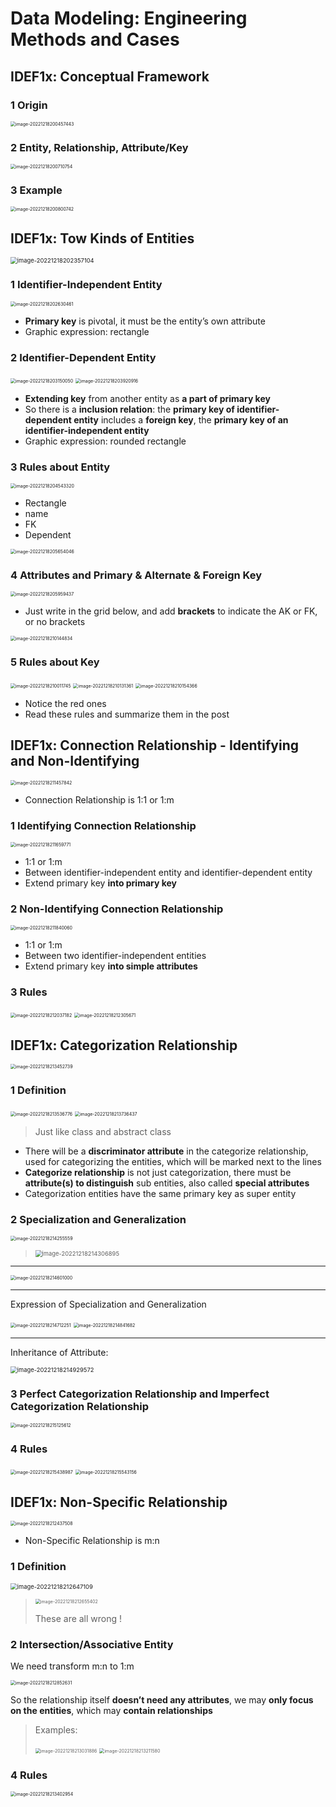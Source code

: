 # Data Modeling: Engineering Methods and Cases

## IDEF1x: Conceptual Framework

### 1 Origin

<img src="README.assets/image-20221218200457443.png" alt="image-20221218200457443" style="zoom:50%;" />

### 2 Entity, Relationship, Attribute/Key

<img src="README.assets/image-20221218200710754.png" alt="image-20221218200710754" style="zoom:50%;" />

### 3 Example

<img src="README.assets/image-20221218200800742.png" alt="image-20221218200800742" style="zoom:50%;" />

## IDEF1x: Tow Kinds of Entities

<img src="README.assets/image-20221218202357104.png" alt="image-20221218202357104" style="zoom:67%;" />

### 1 Identifier-Independent Entity

<img src="README.assets/image-20221218202630461.png" alt="image-20221218202630461" style="zoom:50%;" />

-   **Primary key** is pivotal, it must be the entity’s own attribute
-   Graphic expression: rectangle

### 2 Identifier-Dependent Entity

<img src="README.assets/image-20221218203150050.png" alt="image-20221218203150050" style="zoom:50%;" />

<img src="README.assets/image-20221218203920916.png" alt="image-20221218203920916" style="zoom:50%;" />

-   **Extending key** from another entity as **a part of primary key**
-   So there is a **inclusion relation**: the **primary key of identifier-dependent entity** includes a **foreign key**, the **primary key of an identifier-independent entity**
-   Graphic expression: rounded rectangle

### 3 Rules about Entity

<img src="README.assets/image-20221218204543320.png" alt="image-20221218204543320" style="zoom:50%;" />

-   Rectangle
-   name
-   FK
-   Dependent

<img src="README.assets/image-20221218205654046.png" alt="image-20221218205654046" style="zoom:50%;" />

### 4 Attributes and Primary & Alternate & Foreign Key

<img src="README.assets/image-20221218205959437.png" alt="image-20221218205959437" style="zoom:50%;" />

-   Just write in the grid below, and add **brackets** to indicate the AK or FK, or no brackets

<img src="README.assets/image-20221218210144834.png" alt="image-20221218210144834" style="zoom:50%;" />

### 5 Rules about Key

<img src="README.assets/image-20221218210011745.png" alt="image-20221218210011745" style="zoom:50%;" />

<img src="README.assets/image-20221218210131361.png" alt="image-20221218210131361" style="zoom:50%;" />

<img src="README.assets/image-20221218210154366.png" alt="image-20221218210154366" style="zoom:50%;" />

-   Notice the red ones 
-   Read these rules and summarize them in the post

## IDEF1x: Connection Relationship - Identifying and Non-Identifying

<img src="README.assets/image-20221218211457842.png" alt="image-20221218211457842" style="zoom:50%;" />

-   Connection Relationship is 1:1 or 1:m

### 1 Identifying Connection Relationship

<img src="README.assets/image-20221218211659771.png" alt="image-20221218211659771" style="zoom:50%;" />

-   1:1 or 1:m
-   Between identifier-independent entity and identifier-dependent entity
-   Extend primary key **into primary key**

### 2 Non-Identifying Connection Relationship

<img src="README.assets/image-20221218211840060.png" alt="image-20221218211840060" style="zoom:50%;" />

-   1:1 or 1:m
-   Between two identifier-independent entities
-   Extend primary key **into simple attributes**

### 3 Rules

<img src="README.assets/image-20221218212037182.png" alt="image-20221218212037182" style="zoom:50%;" />

<img src="README.assets/image-20221218212305671.png" alt="image-20221218212305671" style="zoom:50%;" />

## IDEF1x: Categorization Relationship

<img src="README.assets/image-20221218213452739.png" alt="image-20221218213452739" style="zoom:50%;" />

### 1 Definition

<img src="README.assets/image-20221218213536776.png" alt="image-20221218213536776" style="zoom:50%;" />

<img src="README.assets/image-20221218213736437.png" alt="image-20221218213736437" style="zoom:50%;" />

>   Just like class and abstract class

-   There will be a **discriminator attribute** in the categorize relationship, used for categorizing the entities, which will be marked next to the lines
-   **Categorize relationship** is not just categorization, there must be **attribute(s) to distinguish** sub entities, also called **special attributes**
-   Categorization entities have the same primary key as super entity

### 2 Specialization and Generalization

<img src="README.assets/image-20221218214255559.png" alt="image-20221218214255559" style="zoom:50%;" />

>   <img src="README.assets/image-20221218214306895.png" alt="image-20221218214306895" style="zoom:67%;" />

---

<img src="README.assets/image-20221218214601000.png" alt="image-20221218214601000" style="zoom:50%;" />

---

Expression of Specialization and Generalization

<img src="README.assets/image-20221218214712251.png" alt="image-20221218214712251" style="zoom:50%;" />

<img src="README.assets/image-20221218214841682.png" alt="image-20221218214841682" style="zoom:50%;" />

---

Inheritance of Attribute:

<img src="README.assets/image-20221218214929572.png" alt="image-20221218214929572" style="zoom:67%;" />

### 3 Perfect Categorization Relationship and Imperfect Categorization Relationship

<img src="README.assets/image-20221218215125612.png" alt="image-20221218215125612" style="zoom:50%;" />

### 4 Rules

<img src="README.assets/image-20221218215438987.png" alt="image-20221218215438987" style="zoom:50%;" />

<img src="README.assets/image-20221218215543156.png" alt="image-20221218215543156" style="zoom:50%;" />

## IDEF1x: Non-Specific Relationship

<img src="README.assets/image-20221218212437508.png" alt="image-20221218212437508" style="zoom:50%;" />

-   Non-Specific Relationship is m:n

### 1 Definition

<img src="README.assets/image-20221218212647109.png" alt="image-20221218212647109" style="zoom:67%;" />

>   <img src="README.assets/image-20221218212655402.png" alt="image-20221218212655402" style="zoom:50%;" />
>
>   These are all wrong !

### 2 Intersection/Associative Entity

We need transform m:n to 1:m

<img src="README.assets/image-20221218212852631.png" alt="image-20221218212852631" style="zoom:50%;" />

So the relationship itself **doesn’t need any attributes**, we may **only focus on the entities**, which may **contain relationships**

>   Examples:
>
>   <img src="README.assets/image-20221218213031886.png" alt="image-20221218213031886" style="zoom:50%;" />
>
>   <img src="README.assets/image-20221218213211580.png" alt="image-20221218213211580" style="zoom:50%;" />

### 4 Rules

<img src="README.assets/image-20221218213402954.png" alt="image-20221218213402954" style="zoom:50%;" />